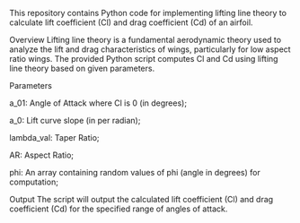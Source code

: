 This repository contains Python code for implementing lifting line theory to calculate lift coefficient (Cl) and drag coefficient (Cd) of an airfoil.

Overview
Lifting line theory is a fundamental aerodynamic theory used to analyze the lift and drag characteristics of wings, particularly for low aspect ratio wings. The provided Python script computes Cl and Cd using lifting line theory based on given parameters.

Parameters

a_01: Angle of Attack where Cl is 0 (in degrees);

a_0: Lift curve slope (in per radian);

lambda_val: Taper Ratio;

AR: Aspect Ratio;

phi: An array containing random values of phi (angle in degrees) for computation;

Output
The script will output the calculated lift coefficient (Cl) and drag coefficient (Cd) for the specified range of angles of attack.
